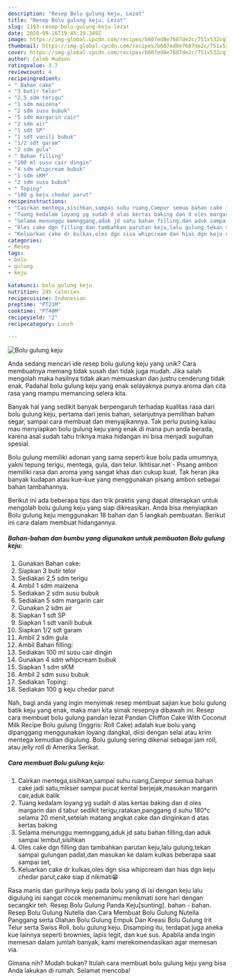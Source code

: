 ```yaml
---
description: "Resep Bolu gulung keju, Lezat"
title: "Resep Bolu gulung keju, Lezat"
slug: 1193-resep-bolu-gulung-keju-lezat
date: 2020-09-16T19:45:19.349Z
image: https://img-global.cpcdn.com/recipes/b607ed8e7687de2c/751x532cq70/bolu-gulung-keju-foto-resep-utama.jpg
thumbnail: https://img-global.cpcdn.com/recipes/b607ed8e7687de2c/751x532cq70/bolu-gulung-keju-foto-resep-utama.jpg
cover: https://img-global.cpcdn.com/recipes/b607ed8e7687de2c/751x532cq70/bolu-gulung-keju-foto-resep-utama.jpg
author: Caleb Hudson
ratingvalue: 3.7
reviewcount: 4
recipeingredient:
- " Bahan cake"
- "3 butir telor"
- "2,5 sdm terigu"
- "1 sdm maizena"
- "2 sdm susu bubuk"
- "5 sdm margarin cair"
- "2 sdm air"
- "1 sdt SP"
- "1 sdt vanili bubuk"
- "1/2 sdt garam"
- "2 sdm gula"
- " Bahan filling"
- "100 ml susu cair dingin"
- "4 sdm whipcream bubuk"
- "1 sdm sKM"
- "2 sdm susu bubuk"
- " Toping"
- "100 g keju chedar parut"
recipeinstructions:
- "Cairkan mentega,sisihkan,sampai suhu ruang,Campur semua bahan cake jadi satu,mikser sampai pucat kental berjejak,masukan margarin cair,aduk balik"
- "Tuang kedalam loyang yg sudah d alas kertas baking dan d oles margarin dan d tabur sedikit terigu,ratakan,panggang d suhu 180°c selama 20 menit,setelah matang angkat cake dan dinginkan d atas kertas baking"
- "Selama menunggu memnggang,aduk jd satu bahan filling,dan aduk sampai lembut,sisihkan"
- "Oles cake dgn filling dan tambahkan parutan keju,lalu gulung,tekan sampai gulungan padat,dan masukan ke dalam kulkas beberapa saat sampai set,"
- "Keluarkan cake dr kulkas,oles dgn sisa whipcream dan hias dgn keju chedar parut,cake siap d nikmati😁"
categories:
- Resep
tags:
- bolu
- gulung
- keju

katakunci: bolu gulung keju 
nutrition: 245 calories
recipecuisine: Indonesian
preptime: "PT21M"
cooktime: "PT40M"
recipeyield: "2"
recipecategory: Lunch

---
```



![Bolu gulung keju](https://img-global.cpcdn.com/recipes/b607ed8e7687de2c/751x532cq70/bolu-gulung-keju-foto-resep-utama.jpg)

Anda sedang mencari ide resep bolu gulung keju yang unik? Cara membuatnya memang tidak susah dan tidak juga mudah. Jika salah mengolah maka hasilnya tidak akan memuaskan dan justru cenderung tidak enak. Padahal bolu gulung keju yang enak selayaknya punya aroma dan cita rasa yang mampu memancing selera kita.

Banyak hal yang sedikit banyak berpengaruh terhadap kualitas rasa dari bolu gulung keju, pertama dari jenis bahan, selanjutnya pemilihan bahan segar, sampai cara membuat dan menyajikannya. Tak perlu pusing kalau mau menyiapkan bolu gulung keju yang enak di mana pun anda berada, karena asal sudah tahu triknya maka hidangan ini bisa menjadi suguhan spesial.

Bolu gulung memiliki adonan yang sama seperti kue bolu pada umumnya, yakni tepung terigu, mentega, gula, dan telur. Ikhtisar.net - Pisang ambon memiliki rasa dan aroma yang sangat khas dan cukup kuat. Tak heran jika banyak kudapan atau kue-kue yang menggunakan pisang ambon sebagai bahan tambahannya.


Berikut ini ada beberapa tips dan trik praktis yang dapat diterapkan untuk mengolah bolu gulung keju yang siap dikreasikan. Anda bisa menyiapkan Bolu gulung keju menggunakan 18 bahan dan 5 langkah pembuatan. Berikut ini cara dalam membuat hidangannya.

<!--inarticleads1-->

##### Bahan-bahan dan bumbu yang digunakan untuk pembuatan Bolu gulung keju:

1. Gunakan  Bahan cake:
1. Siapkan 3 butir telor
1. Sediakan 2,5 sdm terigu
1. Ambil 1 sdm maizena
1. Sediakan 2 sdm susu bubuk
1. Sediakan 5 sdm margarin cair
1. Gunakan 2 sdm air
1. Siapkan 1 sdt SP
1. Siapkan 1 sdt vanili bubuk
1. Siapkan 1/2 sdt garam
1. Ambil 2 sdm gula
1. Ambil  Bahan filling:
1. Sediakan 100 ml susu cair dingin
1. Gunakan 4 sdm whipcream bubuk
1. Siapkan 1 sdm sKM
1. Ambil 2 sdm susu bubuk
1. Sediakan  Toping:
1. Sediakan 100 g keju chedar parut


Nah, bagi anda yang ingin menyimak resep membuat sajian kue bolu gulung batik keju yang enak, maka mari kita simak resepnya dibawah ini. Resep cara membuat bolu gulung pandan lezat Pandan Chiffon Cake With Coconut Milk Recipe Bolu gulung (Inggris: Roll Cake) adalah kue bolu yang dipanggang menggunakan loyang dangkal, diisi dengan selai atau krim mentega kemudian digulung. Bolu gulung sering dikenal sebagai jam roll, atau jelly roll di Amerika Serikat. 

<!--inarticleads2-->

##### Cara membuat Bolu gulung keju:

1. Cairkan mentega,sisihkan,sampai suhu ruang,Campur semua bahan cake jadi satu,mikser sampai pucat kental berjejak,masukan margarin cair,aduk balik
1. Tuang kedalam loyang yg sudah d alas kertas baking dan d oles margarin dan d tabur sedikit terigu,ratakan,panggang d suhu 180°c selama 20 menit,setelah matang angkat cake dan dinginkan d atas kertas baking
1. Selama menunggu memnggang,aduk jd satu bahan filling,dan aduk sampai lembut,sisihkan
1. Oles cake dgn filling dan tambahkan parutan keju,lalu gulung,tekan sampai gulungan padat,dan masukan ke dalam kulkas beberapa saat sampai set,
1. Keluarkan cake dr kulkas,oles dgn sisa whipcream dan hias dgn keju chedar parut,cake siap d nikmati😁


Rasa manis dan gurihnya keju pada bolu yang di isi dengan keju lalu digulung ini sangat cocok menemanimu menikmati sore hari dengan secangkir teh. Resep Bolu Gulung Panda Keju[sunting]. bahan - bahan. Resep Bolu Gulung Nutella dan Cara Membuat Bolu Gulung Nutella Panggang serta Olahan Bolu Gulung Empuk Dan Kreasi Bolu Gulung Irit Telur serta Swiss Roll. bolu gulung keju. Disamping itu, terdapat juga aneka kue lainnya seperti brownies, lapis legit, dan kue sus. Apabila anda ingin memesan dalam jumlah banyak, kami merekomendasikan agar memesan via. 

Gimana nih? Mudah bukan? Itulah cara membuat bolu gulung keju yang bisa Anda lakukan di rumah. Selamat mencoba!
